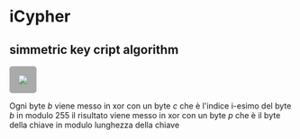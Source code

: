 # iCypher
## simmetric key cript algorithm


<img style="background:#aaa; padding: 1rem; border-radius: 0.3rem;" src="https://render.githubusercontent.com/render/math?math=b_i \\oplus ([x,y])_{i \\mod 255} \\oplus p_{j : j \\mod len(p)}">

Ogni byte _b_ viene messo in xor con un byte _c_ che è l'indice i-esimo del byte _b_ in modulo 255
il risultato viene messo in xor con un byte _p_ che è il byte della chiave in modulo 
lunghezza della chiave

